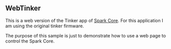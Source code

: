 WebTinker
---------------------------------------

This is a web version of the Tinker app of [Spark Core][1]. For this application I am using the original tinker firmware. 

The purpose of this sample is just to demonstrate how to use a web page to control the Spark Core.

[1]: http://www.spark.io

